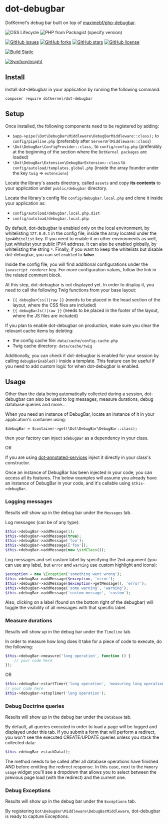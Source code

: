 # dot-debugbar

DotKernel's debug bar built on top of [maximebf/php-debugbar](https://github.com/maximebf/php-debugbar).

![OSS Lifecycle](https://img.shields.io/osslifecycle/dotkernel/dot-debugbar)
![PHP from Packagist (specify version)](https://img.shields.io/packagist/php-v/dotkernel/dot-debugbar/1.1.0)

[![GitHub issues](https://img.shields.io/github/issues/dotkernel/dot-debugbar)](https://github.com/dotkernel/dot-debugbar/issues)
[![GitHub forks](https://img.shields.io/github/forks/dotkernel/dot-debugbar)](https://github.com/dotkernel/dot-debugbar/network)
[![GitHub stars](https://img.shields.io/github/stars/dotkernel/dot-debugbar)](https://github.com/dotkernel/dot-debugbar/stargazers)
[![GitHub license](https://img.shields.io/github/license/dotkernel/dot-debugbar)](https://github.com/dotkernel/dot-debugbar/blob/1.0/LICENSE.md)

[![Build Static](https://github.com/dotkernel/dot-debugbar/actions/workflows/static-analysis.yml/badge.svg?branch=1.0)](https://github.com/dotkernel/dot-debugbar/actions/workflows/static-analysis.yml)

[![SymfonyInsight](https://insight.symfony.com/projects/c1dc83af-a4b3-4a46-a80c-d87dff782089/big.svg)](https://insight.symfony.com/projects/c1dc83af-a4b3-4a46-a80c-d87dff782089)


## Install
Install dot-debugbar in your application by running the following command:

    composer require dotkernel/dot-debugbar


## Setup
Once installed, the following components need to be registered by adding:
* `$app->pipe(\Dot\DebugBar\Middleware\DebugBarMiddleware::class);` to `config/pipeline.php` (preferably after `ServerUrlMiddleware::class`)
* `\Dot\DebugBar\ConfigProvider::class,` to `config/config.php` (preferably at the beginning of the section where the `DotKernel packages` are loaded)
* `\Dot\DebugBar\Extension\DebugBarExtension::class` to `config/autoload/templates.global.php` (inside the array founder under the key `twig` => `extensions`)

Locate the library's assets directory, called `assets` and copy **its contents** to your application under `public/debugbar` directory.

Locate the library's config file `config/debugbar.local.php` and clone it inside your application as:
* `config/autoload/debugbar.local.php.dist`
* `config/autoload/debugbar.local.php`

By default, dot-debugbar is enabled only on the local environment, by whitelisting `127.0.0.1` in the config file, inside the array located under the `ipv4Whitelist` key.
If you need to enable it on other environments as well, just whitelist your public IPV4 address.
It can also be enabled globally, by whitelisting the string `*`.
Finally, if you want to keep the whitelists but disable dot-debugbar, you can set `enabled` to **false**.

Inside the config file, you will find additional configurations under the `javascript_renderer` key.
For more configuration values, follow the link in the related comment block.


At this step, dot-debugbar is not displayed yet. In order to display it, you need to call the following Twig functions from your base layout:
* `{{ debugBarCss()|raw }}` (needs to be placed in the head section of the layout, where the CSS files are included)
* `{{ debugBarJs()|raw }}` (needs to be placed in the footer of the layout, where the JS files are included)

If you plan to enable dot-debugbar on production, make sure you clear the relevant cache items by deleting:
* the config cache file: `data/cache/config-cache.php`
* Twig cache directory: `data/cache/twig`

Additionally, you can check if dot-debugbar is enabled for your session by calling `debugBarEnabled()` inside a template.
This feature can be useful if you need to add custom logic for when dot-debugbar is enabled.


## Usage
Other than the data being automatically collected during a session, dot-debugbar can also be used to log messages, measure durations, debug database queries and more...

When you need an instance of DebugBar, locate an instance of it in your application's container using:

    $debugBar = $container->get(\Dot\DebugBar\DebugBar::class);

then your factory can inject `$debugBar` as a dependency in your class.

OR

If you are using [dot-annotated-services](https://github.com/dotkernel/dot-annotated-services) inject it directly in your class's constructor.

Once an instance of DebugBar has been injected in your code, you can access all its features.
The below examples will assume you already have an instance of DebugBar in your code, and it's callable using `$this->debugBar`.


### Logging messages
Results will show up in the debug bar under the `Messages` tab.

Log messages (can be of any type):
```php
$this->debugBar->addMessage(1);
$this->debugBar->addMessage(true);
$this->debugBar->addMessage('foo');
$this->debugBar->addMessage(['foo']);
$this->debugBar->addMessage(new \stdClass());
```

Log messages and set custom label by specifying the 2nd argument (you can use any label, but `error` and `warning` use custom highlight and icons):
```php
$exception = new \Exception('something went wrong');
$this->debugBar->addMessage($exception, 'error');
$this->debugBar->addMessage($exception->getMessage(), 'error');
$this->debugBar->addMessage('some warning', 'warning');
$this->debugBar->addMessage('custom message', 'custom');
```

Also, clicking on a label (found on the bottom right of the debugbar) will toggle the visibility of all messages with that specific label.


### Measure durations
Results will show up in the debug bar under the `Timeline` tab.

In order to measure how long does it take for a piece of code to execute, do the following:
```php
$this->debugBar->measure('long operation', function () {
    // your code here
});
```

OR

```php
$this->debugBar->startTimer('long operation', 'measuring long operation');
// your code here
$this->debugBar->stopTimer('long operation');
```


### Debug Doctrine queries
Results will show up in the debug bar under the `Database` tab.

By default, all queries executed in order to load a page will be logged and displayed under this tab.
If you submit a form that will perform a redirect, you won't see the executed CREATE/UPDATE queries unless you stack the collected data:
```php
$this->debugBar->stackData();
```

The method needs to be called after all database operations have finished AND before emitting the redirect response.
In this case, next to the `Memory usage` widget you'll see a dropdown that allows you to select between the previous page load (with the redirect) and the current one.

### Debug Exceptions
Results will show up in the debug bar under the `Exceptions` tab.

By registering `Dot\DebugBar\Middleware\DebugBarMiddleware`, dot-debugbar is ready to capture Exceptions.
